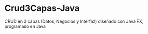 # Crud3Capas-Java
CRUD en 3 capas (Datos, Negocios y Interfaz) diseñado con Java FX, programado en Java
